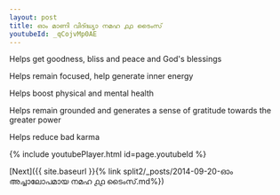 ```yaml
---
layout: post
title: ഓം മാണി വിദ്ദ്ധ്യാ നമഹ ൧൧ ടൈംസ്
youtubeId: _qCojvMp0AE
---
```

 
 
Helps get goodness, bliss and peace and God's blessings
 
Helps remain focused, help generate inner energy 
 
Helps boost physical and mental health 
 
Helps remain grounded and generates a sense of gratitude towards the greater power 
 
Helps reduce bad karma
 
 
 
 


{% include youtubePlayer.html id=page.youtubeId %}
 
[Next]({{ site.baseurl }}{% link  split2/_posts/2014-09-20-ഓം അച്ചാലോപമായ നമഹ ൧൧ ടൈംസ്.md%})
 
